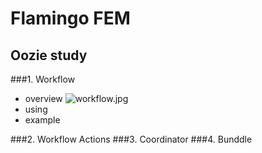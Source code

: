 # Flamingo FEM
## Oozie study
###1. Workflow
  - overview
    ![workflow.jpg](http://127.0.0.1\C:\Users\EXEM\Documents\test)
  - using
  - example
  
###2. Workflow Actions
###3. Coordinator
###4. Bunddle
